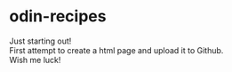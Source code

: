 # odin-recipes

Just starting out!
<br>First attempt to create a html page and upload it to Github.
<br>Wish me luck!
